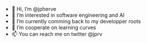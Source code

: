 - 👋 Hi, I’m @jpherve
- 👀 I’m interested in software engineering and AI
- 🌱 I’m currently comming back to my developper roots
- 💞️ I’m cooperate on learning curves 
- 📫 You can reach me on twitter @jprv

<!---
jpherve/jpherve is a ✨ special ✨ repository because its `README.md` (this file) appears on your GitHub profile.
You can click the Preview link to take a look at your changes.
--->
